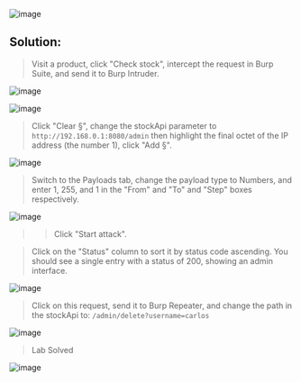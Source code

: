 ![image](https://github.com/udayk01/Web-Security/assets/52235763/7605317c-d665-451a-a91e-c1aaac0b80a4)

## Solution:

> Visit a product, click "Check stock", intercept the request in Burp Suite, and send it to Burp Intruder.

![image](https://github.com/udayk01/Web-Security/assets/52235763/811c09da-cf4b-4878-9a81-41a18263b7dc)

![image](https://github.com/udayk01/Web-Security/assets/52235763/5095c3b1-78e1-43e6-a46c-c7612e754f67)

> Click "Clear §", change the stockApi parameter to ```http://192.168.0.1:8080/admin``` then highlight the final octet of the IP address (the number 1), click "Add §".

![image](https://github.com/udayk01/Web-Security/assets/52235763/26738c1d-2ac0-4c10-9599-25870881ada1)

> Switch to the Payloads tab, change the payload type to Numbers, and enter 1, 255, and 1 in the "From" and "To" and "Step" boxes respectively.

![image](https://github.com/udayk01/Web-Security/assets/52235763/330355c8-5a96-45ee-aa8a-3def08aea0ed)

>> Click "Start attack".

> Click on the "Status" column to sort it by status code ascending. You should see a single entry with a status of 200, showing an admin interface.

![image](https://github.com/udayk01/Web-Security/assets/52235763/90d02a7b-fe8c-46a3-a076-4736a8ffb824)

> Click on this request, send it to Burp Repeater, and change the path in the stockApi to: ```/admin/delete?username=carlos```

![image](https://github.com/udayk01/Web-Security/assets/52235763/b24cbf47-952a-47c0-afa7-613eb76f3857)

> Lab Solved

![image](https://github.com/udayk01/Web-Security/assets/52235763/1a645f38-eaee-4117-81f0-06cdd5c04f27)
